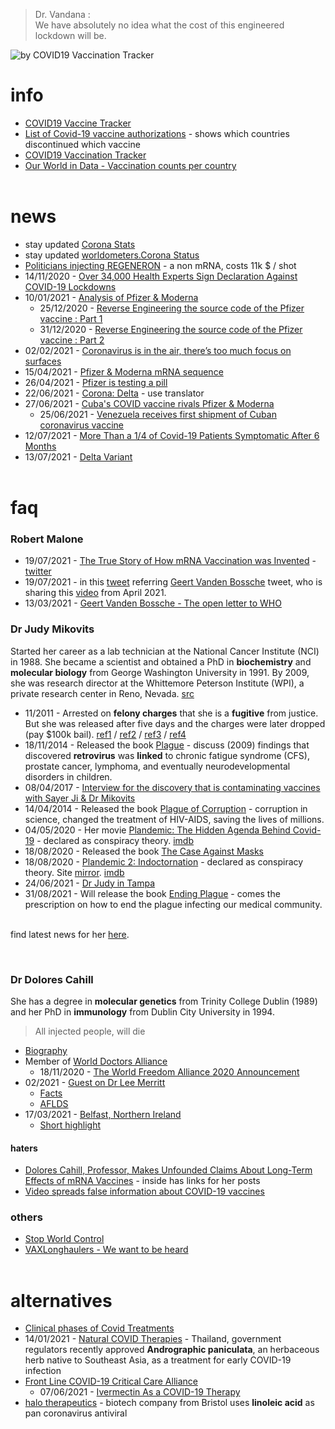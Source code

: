 > Dr. Vandana :  
> We have absolutely no idea what the cost of this engineered lockdown will be.
&nbsp;

![by COVID19 Vaccination Tracker](https://i.imgur.com/xPwiGIL.jpg)
&nbsp;

# info
* [COVID19 Vaccine Tracker](https://covid19.trackvaccines.org/vaccines/)
* [List of Covid-19 vaccine authorizations](https://en.wikipedia.org/wiki/List_of_COVID-19_vaccine_authorizations) - shows which countries discontinued which vaccine
* [COVID19 Vaccination Tracker](https://covidvax.live/)
* [Our World in Data - Vaccination counts per country](https://ourworldindata.org/grapher/share-people-vaccinated-covid?tab=map)  
&nbsp;

# news
* stay updated [Corona Stats](https://corona-stats.online/)
* stay updated [worldometers.Corona Status](https://www.worldometers.info/coronavirus/)
* [Politicians injecting REGENERON](https://www.regeneron.com/covid19) - a non mRNA, costs 11k $ / shot
* 14/11/2020 - [Over 34,000 Health Experts Sign Declaration Against COVID-19 Lockdowns](https://www.theepochtimes.com/over-30000-health-experts-sign-declaration-against-covid-19-lockdowns_3537277.html)
* 10/01/2021 - [Analysis of Pfizer & Moderna](https://blog.jonasneubert.com/2021/01/10/exploring-the-supply-chain-of-the-pfizer-biontech-and-moderna-covid-19-vaccines/)
  * 25/12/2020 - [Reverse Engineering the source code of the Pfizer vaccine : Part 1](https://berthub.eu/articles/posts/reverse-engineering-source-code-of-the-biontech-pfizer-vaccine/)
  * 31/12/2020 - [Reverse Engineering the source code of the Pfizer vaccine : Part 2](https://berthub.eu/articles/posts/part-2-reverse-engineering-source-code-of-the-biontech-pfizer-vaccine/)
* 02/02/2021 - [Coronavirus is in the air, there’s too much focus on surfaces](https://www.nature.com/articles/d41586-021-00277-8)
 * 15/04/2021 - [Pfizer & Moderna mRNA sequence](https://github.com/NAalytics/Assemblies-of-putative-SARS-CoV2-spike-encoding-mRNA-sequences-for-vaccines-BNT-162b2-and-mRNA-1273/blob/main/Assemblies%20of%20putative%20SARS-CoV2-spike-encoding%20mRNA%20sequences%20for%20vaccines%20BNT-162b2%20and%20mRNA-1273.docx.pdf) 
* 26/04/2021 - [Pfizer is testing a pill](https://montrealgazette.com/news/world/pfizer-is-testing-a-pill-that-if-successful-could-become-first-ever-home-cure-for-covid-19)
 * 22/06/2021 - [Corona: Delta](https://berthub.eu/articles/posts/corona-delta-update/) - use translator
 * 27/06/2021 - [Cuba's COVID vaccine rivals Pfizer & Moderna](https://www.dw.com/en/cubas-covid-vaccine-rivals-biontech-pfizer-moderna/a-58052365)
   * 25/06/2021 - [Venezuela receives first shipment of Cuban coronavirus vaccine](https://www.reuters.com/world/americas/venezuela-receives-first-shipment-cuban-coronavirus-vaccine-2021-06-24/)
 * 12/07/2021 - [More Than a 1/4 of Covid-19 Patients Symptomatic After 6 Months](https://journals.plos.org/plosone/article?id=10.1371/journal.pone.0254523)
 * 13/07/2021 - [Delta Variant](https://unchartedterritories.tomaspueyo.com/p/delta-variant-everything-you-need)  
&nbsp;

# faq

### Robert Malone
* 19/07/2021 - [The True Story of How mRNA Vaccination was Invented](https://www.rwmalonemd.com/mrna-vaccine-inventor) - [twitter](https://twitter.com/RWMaloneMD/status/1417087811505819653)  
* 19/07/2021 - in this [tweet](https://twitter.com/RWMaloneMD/status/1417089129335099398) referring [Geert Vanden Bossche](https://twitter.com/GVDBossche/status/1384921885364871168) tweet, who is sharing this [video](https://youtu.be/w3xq4cEHT0s) from April 2021.
* 13/03/2021 - [Geert Vanden Bossche - The open letter to WHO](https://www.geertvandenbossche.org)

### Dr Judy Mikovits

Started her career as a lab technician at the National Cancer Institute (NCI) in 1988. She became a scientist and obtained a PhD in **biochemistry** and **molecular biology** from George Washington University in 1991. By 2009, she was research director at the Whittemore Peterson Institute (WPI), a private research center in Reno, Nevada. [src](https://www.sciencemag.org/news/2020/05/fact-checking-judy-mikovits-controversial-virologist-attacking-anthony-fauci-viral)

* 11/2011 - Arrested on **felony charges** that she is a **fugitive** from justice. But she was released after five days and the charges were later dropped (pay $100k bail). [ref1](https://www.sciencemag.org/news/2011/11/controversial-cfs-researcher-arrested-and-jailed) / [ref2](https://www.sciencemag.org/news/2011/11/inmate-mikovits-meets-judge) / [ref3](https://slate.com/technology/2011/12/judy-mikovits-in-prison-what-does-it-mean-for-research-on-chronic-fatigue-syndrome.html) / [ref4](https://en.wikipedia.org/wiki/Judy_Mikovits)
* 18/11/2014 - Released the book [Plague](https://www.skyhorsepublishing.com/9781628739299/plague/) - discuss (2009) findings that discovered **retrovirus** was **linked** to chronic fatigue syndrome (CFS), prostate cancer, lymphoma, and eventually neurodevelopmental disorders in children.
* 08/04/2017 - [Interview for the discovery that is contaminating vaccines with Sayer Ji & Dr Mikovits](https://healthfreedomidaho.org/dr-judy-mikovits-made-a-horrifying-discovery-is-contaminating-all-vaccinations/)
* 14/04/2014 - Released the book [Plague of Corruption](https://www.skyhorsepublishing.com/9781510752245/plague-of-corruption/) - corruption in science, changed the treatment of HIV-AIDS, saving the lives of millions.
* 04/05/2020 - Her movie [Plandemic: The Hidden Agenda Behind Covid-19](https://www.brighteon.com/63a9164c-4a13-4723-b68f-08baf94d2b93) - declared as conspiracy theory. [imdb](https://www.imdb.com/title/tt12927010/)
* 18/08/2020 - Released the book [The Case Against Masks](https://www.skyhorsepublishing.com/9781510764279/the-case-against-masks/)
* 18/08/2020 - [Plandemic 2: Indoctornation](https://www.brighteon.com/ca9da0d0-d9bc-4f55-87bc-12204447dedc) - declared as conspiracy theory. Site [mirror](https://web.archive.org/web/20201101114720/https://plandemicseries.com/). [imdb](https://www.imdb.com/title/tt12927074/)
* 24/06/2021 - [Dr Judy in Tampa](https://rumble.com/embed/vgdskb/?pub=4)
* 31/08/2021 - Will release the book [Ending Plague](https://www.skyhorsepublishing.com/9781510764682/ending-plague/) - comes the prescription on how to end the plague infecting our medical community.  
&nbsp;

find latest news for her [here](https://plaguethebook.com/).
&nbsp;

&nbsp;

### Dr Dolores Cahill

She has a degree in **molecular genetics** from Trinity College Dublin (1989) and her PhD in **immunology** from Dublin City University in 1994.  

> All injected people, will die
  

* [Biography](https://selectbiosciences.com/conferences/biographies.aspx?conf=admept2013&speaker=313126)  
* Member of [World Doctors Alliance](https://worlddoctorsalliance.com/)
  * 18/11/2020 - [The World Freedom Alliance 2020 Announcement](https://www.bitchute.com/video/Kgqo4zGC4Y95/)  
* 02/2021 - [Guest on Dr Lee Merritt](https://www.brighteon.com/36c7bc20-8b81-486c-aceb-5717daef21df)  
  * [Facts](https://www.huberpm.com/post/covid-vaccine-facts)  
  * [AFLDS](https://americasfrontlinedoctors.org/)  
* 17/03/2021 - [Belfast, Northern Ireland](https://www.bitchute.com/video/4V8Xrr5wPrTj/)
  * [Short highlight](https://t.me/The_Knowledge_Channel/730)  

#### haters
* [Dolores Cahill, Professor, Makes Unfounded Claims About Long-Term Effects of mRNA Vaccines](https://www.factcheck.org/2021/04/scicheck-irish-professor-makes-unfounded-claims-about-long-term-effects-of-mrna-vaccines/) - inside has links for her posts  
* [Video spreads false information about COVID-19 vaccines](https://bit.ly/3ebgG4u)
&nbsp;

### others
* [Stop World Control](https://www.stopworldcontrol.com/)  
* [VAXLonghaulers - We want to be heard](https://www.vaxlonghaulers.com/)  
&nbsp;

# alternatives
* [Clinical phases of Covid Treatments](https://www.quiverquant.com/covidtreatments/)
* 14/01/2021 - [Natural COVID Therapies](https://anh-usa.org/world-begins-to-wake-up-about-natural-covid-therapies/) - Thailand, government regulators recently approved **Andrographic paniculata**, an herbaceous herb native to Southeast Asia, as a treatment for early COVID-19 infection  
* [Front Line COVID-19 Critical Care Alliance](https://covid19criticalcare.com/)
  * 07/06/2021 - [Ivermectin As a COVID-19 Therapy](https://blogs.sciencemag.org/pipeline/archives/2021/06/07/ivermectin-as-a-covid-19-therapy)
* [halo therapeutics](https://halo-therapeutics.com/) - biotech company from Bristol uses **linoleic acid** as pan coronavirus antiviral
